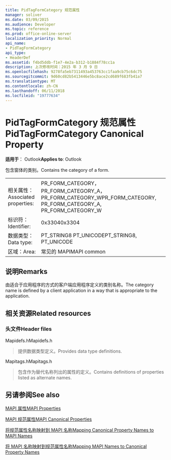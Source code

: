 ```yaml
---
title: PidTagFormCategory 规范属性
manager: soliver
ms.date: 03/09/2015
ms.audience: Developer
ms.topic: reference
ms.prod: office-online-server
localization_priority: Normal
api_name:
- PidTagFormCategory
api_type:
- HeaderDef
ms.assetid: f4bd5ddb-f1e7-4e2a-b312-b1884f78cc1a
description: 上次修改时间：2015 年 3 月 9 日
ms.openlocfilehash: 9278fa5eb7311493a453763cc1faa9cb75c6dc75
ms.sourcegitcommit: 9d60cd82b5413446e5bc8ace2cd689f683fb41a7
ms.translationtype: MT
ms.contentlocale: zh-CN
ms.lasthandoff: 06/11/2018
ms.locfileid: "19777634"
---
```

# <a name="pidtagformcategory-canonical-property"></a><span data-ttu-id="69e86-103">PidTagFormCategory 规范属性</span><span class="sxs-lookup"><span data-stu-id="69e86-103">PidTagFormCategory Canonical Property</span></span>

  
  
<span data-ttu-id="69e86-104">**适用于**： Outlook</span><span class="sxs-lookup"><span data-stu-id="69e86-104">**Applies to**: Outlook</span></span> 
  
<span data-ttu-id="69e86-105">包含窗体的类别。</span><span class="sxs-lookup"><span data-stu-id="69e86-105">Contains the category of a form.</span></span> 
  
|||
|:-----|:-----|
|<span data-ttu-id="69e86-106">相关属性：</span><span class="sxs-lookup"><span data-stu-id="69e86-106">Associated properties:</span></span>  <br/> |<span data-ttu-id="69e86-107">PR_FORM_CATEGORY，PR_FORM_CATEGORY_A，PR_FORM_CATEGORY_W</span><span class="sxs-lookup"><span data-stu-id="69e86-107">PR_FORM_CATEGORY, PR_FORM_CATEGORY_A, PR_FORM_CATEGORY_W</span></span>  <br/> |
|<span data-ttu-id="69e86-108">标识符：</span><span class="sxs-lookup"><span data-stu-id="69e86-108">Identifier:</span></span>  <br/> |<span data-ttu-id="69e86-109">0x3304</span><span class="sxs-lookup"><span data-stu-id="69e86-109">0x3304</span></span>  <br/> |
|<span data-ttu-id="69e86-110">数据类型：</span><span class="sxs-lookup"><span data-stu-id="69e86-110">Data type:</span></span>  <br/> |<span data-ttu-id="69e86-111">PT_STRING8 PT_UNICODE</span><span class="sxs-lookup"><span data-stu-id="69e86-111">PT_STRING8, PT_UNICODE</span></span>  <br/> |
|<span data-ttu-id="69e86-112">区域：</span><span class="sxs-lookup"><span data-stu-id="69e86-112">Area:</span></span>  <br/> |<span data-ttu-id="69e86-113">常见的 MAPI</span><span class="sxs-lookup"><span data-stu-id="69e86-113">MAPI common</span></span>  <br/> |
   
## <a name="remarks"></a><span data-ttu-id="69e86-114">说明</span><span class="sxs-lookup"><span data-stu-id="69e86-114">Remarks</span></span>

<span data-ttu-id="69e86-115">由适合于应用程序的方式的客户端应用程序定义的类别名称。</span><span class="sxs-lookup"><span data-stu-id="69e86-115">The category name is defined by a client application in a way that is appropriate to the application.</span></span> 
  
## <a name="related-resources"></a><span data-ttu-id="69e86-116">相关资源</span><span class="sxs-lookup"><span data-stu-id="69e86-116">Related resources</span></span>

### <a name="header-files"></a><span data-ttu-id="69e86-117">头文件</span><span class="sxs-lookup"><span data-stu-id="69e86-117">Header files</span></span>

<span data-ttu-id="69e86-118">Mapidefs.h</span><span class="sxs-lookup"><span data-stu-id="69e86-118">Mapidefs.h</span></span>
  
> <span data-ttu-id="69e86-119">提供数据类型定义。</span><span class="sxs-lookup"><span data-stu-id="69e86-119">Provides data type definitions.</span></span>
    
<span data-ttu-id="69e86-120">Mapitags.h</span><span class="sxs-lookup"><span data-stu-id="69e86-120">Mapitags.h</span></span>
  
> <span data-ttu-id="69e86-121">包含作为替代名称列出的属性的定义。</span><span class="sxs-lookup"><span data-stu-id="69e86-121">Contains definitions of properties listed as alternate names.</span></span>
    
## <a name="see-also"></a><span data-ttu-id="69e86-122">另请参阅</span><span class="sxs-lookup"><span data-stu-id="69e86-122">See also</span></span>



[<span data-ttu-id="69e86-123">MAPI 属性</span><span class="sxs-lookup"><span data-stu-id="69e86-123">MAPI Properties</span></span>](mapi-properties.md)
  
[<span data-ttu-id="69e86-124">MAPI 规范属性</span><span class="sxs-lookup"><span data-stu-id="69e86-124">MAPI Canonical Properties</span></span>](mapi-canonical-properties.md)
  
[<span data-ttu-id="69e86-125">将规范属性名称映射到 MAPI 名称</span><span class="sxs-lookup"><span data-stu-id="69e86-125">Mapping Canonical Property Names to MAPI Names</span></span>](mapping-canonical-property-names-to-mapi-names.md)
  
[<span data-ttu-id="69e86-126">将 MAPI 名称映射到规范属性名称</span><span class="sxs-lookup"><span data-stu-id="69e86-126">Mapping MAPI Names to Canonical Property Names</span></span>](mapping-mapi-names-to-canonical-property-names.md)

